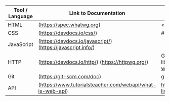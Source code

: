 Tool / Language  |  Link to Documentation                                         |  Example / Syntax
---------------  |  ----------------------                                        |  ----------------
HTML             |  (https://spec.whatwg.org)                                     |  < p > This is a paragraph < p >
CSS              |  (https://devdocs.io/css/)                                     |  #para1{ text-align: center; color: red; }
JavaScript       |  (https://devdocs.io/javascript/)  (https://javascript.info/)  |   <script> function myFunction() { document.getElementById("demo").innerHTML = "Paragraph changed."; } </script>
HTTP             | (https://devdocs.io/http/)   (https://httpwg.org/)             | GET /hello.txt HTTP/1.1 User-Agent: curl/7.16.3 libcurl/7.16.3 OpenSSL/0.9.7l zlib/1.2.3 Host: www.example.com Accept-Language: en
Git              | (https://git-scm.com/doc)                                      | git config, git init, git clone, git add, git commit
API              |(https://www.tutorialsteacher.com/webapi/what-is-web-api)       | https://example.com/api/v2/db/_table/contact_info?limit=5
